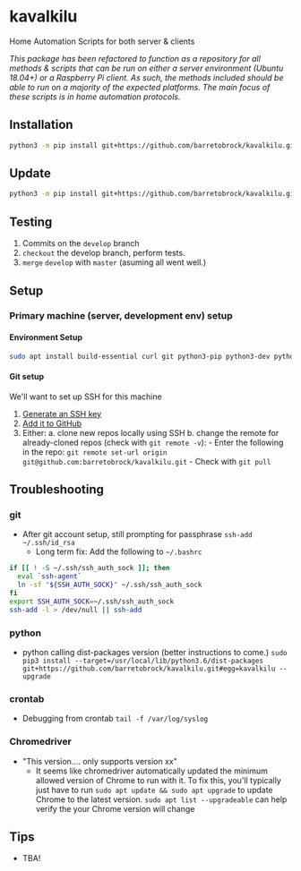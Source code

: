 # kavalkilu
Home Automation Scripts for both server & clients

_This package has been refactored to function as a repository for all methods & scripts that can be run on either a server environment (Ubuntu 18.04+) or a Raspberry Pi client. As such, the methods included should be able to run on a majority of the expected platforms. The main focus of these scripts is in home automation protocols._

## Installation
```bash
python3 -m pip install git+https://github.com/barretobrock/kavalkilu.git
```

## Update
```bash
python3 -m pip install git+https://github.com/barretobrock/kavalkilu.git --upgrade
```

## Testing
 1. Commits on the `develop` branch
 2. `checkout` the develop branch, perform tests.
 3. `merge` `develop` with `master` (asuming all went well.)

## Setup
### Primary machine (server, development env) setup
#### Environment Setup
```bash
sudo apt install build-essential curl git python3-pip python3-dev python3-pandas chromium-chromedriver
```
#### Git setup
We'll want to set up SSH for this machine
1. [Generate an SSH key](https://help.github.com/en/github/authenticating-to-github/generating-a-new-ssh-key-and-adding-it-to-the-ssh-agent)
2. [Add it to GitHub](https://help.github.com/en/github/authenticating-to-github/adding-a-new-ssh-key-to-your-github-account)
3. Either:
    a. clone new repos locally using SSH
    b. change the remote for already-cloned repos (check with `git remote -v`):
        - Enter the following in the repo:
            `git remote set-url origin git@github.com:barretobrock/kavalkilu.git`
        - Check with `git pull`

## Troubleshooting
### git
 - After git account setup, still prompting for passphrase
    `ssh-add ~/.ssh/id_rsa`
    - Long term fix: Add the following to `~/.bashrc`
```bash
if [[ ! -S ~/.ssh/ssh_auth_sock ]]; then
  eval `ssh-agent`
  ln -sf "${SSH_AUTH_SOCK}" ~/.ssh/ssh_auth_sock
fi
export SSH_AUTH_SOCK=~/.ssh/ssh_auth_sock
ssh-add -l > /dev/null || ssh-add
```
### python
 - python calling dist-packages version
 (better instructions to come.)
 `sudo pip3 install --target=/usr/local/lib/python3.6/dist-packages git+https://github.com/barretobrock/kavalkilu.git#egg=kavalkilu --upgrade`
### crontab
 - Debugging from crontab
    `tail -f /var/log/syslog`

### Chromedriver
 - "This version.... only supports version xx"
    - It seems like chromedriver automatically updated the minimum allowed version of Chrome to run with it. To fix this, you'll typically just have to run `sudo apt update && sudo apt upgrade` to update Chrome to the latest version. `sudo apt list --upgradeable` can help verify the your Chrome version will change

## Tips
 - TBA!
